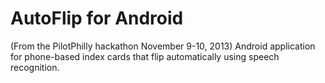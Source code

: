 AutoFlip for Android 
========
(From the PilotPhilly hackathon November 9-10, 2013)
Android application for phone-based index cards that flip automatically using speech recognition.
